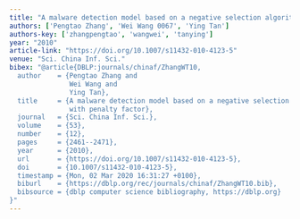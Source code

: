 ```yaml
---
title: "A malware detection model based on a negative selection algorithm with penalty factor"
authors: ['Pengtao Zhang', 'Wei Wang 0067', 'Ying Tan']
authors-key: ['zhangpengtao', 'wangwei', 'tanying']
year: "2010"
article-link: "https://doi.org/10.1007/s11432-010-4123-5"
venue: "Sci. China Inf. Sci."
bibex: "@article{DBLP:journals/chinaf/ZhangWT10,
  author    = {Pengtao Zhang and
               Wei Wang and
               Ying Tan},
  title     = {A malware detection model based on a negative selection algorithm
               with penalty factor},
  journal   = {Sci. China Inf. Sci.},
  volume    = {53},
  number    = {12},
  pages     = {2461--2471},
  year      = {2010},
  url       = {https://doi.org/10.1007/s11432-010-4123-5},
  doi       = {10.1007/s11432-010-4123-5},
  timestamp = {Mon, 02 Mar 2020 16:31:27 +0100},
  biburl    = {https://dblp.org/rec/journals/chinaf/ZhangWT10.bib},
  bibsource = {dblp computer science bibliography, https://dblp.org}
}"
---
```


